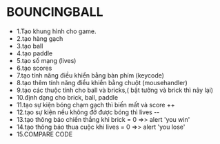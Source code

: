 # BOUNCINGBALL
- 1.Tạo khung hình cho game.
- 2.tạo hàng gạch
- 3.tạo ball
- 4.tạo paddle
- 5.tạo số mạng (lives)
- 6.tạo scores
- 7.tạo tính năng điều khiển bằng bàn phím (keycode)
- 8.tạo thêm tính năng điều khiển bằng chuột (mousehandler)
- 9.tạo các thuộc tính cho ball và bricks,( bật tưởng và brick thì nảy lại)
- 10.định dạng cho brick, ball, paddle
- 11.tạo sự kiện bóng chạm gạch thì biến mất và score ++
- 12.tạo sự kiện nếu không đỡ được bóng thì lives -- 
- 13.tạo thông báo chiến thắng khi brick = 0 =>> alert 'you win'
- 14.tạo thông báo thua cuộc khi lives = 0 =>> alert 'you lose'
- 15.COMPARE CODE
